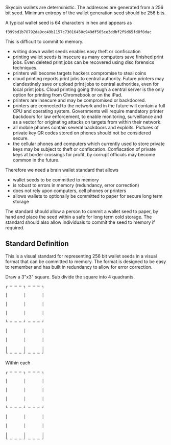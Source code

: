 Skycoin wallets are deterministic. The addresses are generated from a 256 bit seed. Minimum entropy of the wallet generation seed should be 256 bits.

A typical wallet seed is 64 characters in hex and appears as
```
f399bd1b78792da9cc49b1157c73016450c949df565ce3ddbf2f9d65fd8f0dac
```

This is difficult to commit to memory.
- writing down wallet seeds enables easy theft or confiscation
- printing wallet seeds is insecure as many computers save finished print jobs. Even deleted print jobs can be recovered using disc forensics techniques.
- printers will become targets hackers compromise to steal coins
- cloud printing reports print jobs to central authority. Future printers may clandestinely save or upload print jobs to central authorities, even for local print jobs. Cloud printing going through a central server is the only option for printing from Chromebook or on the iPad.
- printers are insecure and may be compromised or backdoored.
- printers are connected to the network and in the future will contain a full CPU and operating system. Governments will require mandatory printer backdoors for law enforcement, to enable monitoring, surveillance and as a vector for originating attacks on targets from within their network.
- all mobile phones contain several backdoors and exploits. Pictures of private key QR codes stored on phones should not be considered secure.
- the cellular phones and computers which currently used to store private keys may be subject to theft or confiscation. Confiscation of private keys at border crossings for profit, by corrupt officials may become common in the future.

Therefore we need a brain wallet standard that allows 
- wallet seeds to be committed to memory
- is robust to errors in memory (redundancy, error correction)
- does not rely upon computers, cell phones or printers
- allows wallets to optionally be committed to paper for secure long term storage

The standard should allow a person to commit a wallet seed to paper, by hand and place the seed within a safe for long term cold storage. The standard should also allow individuals to commit the seed to memory if required.

## Standard Definition

This is a visual standard for representing 256 bit wallet seeds in a visual format that can be committed to memory. The format is designed to be easy to remember and has built in redundancy to allow for error correction.

Draw a 3"x3" square. Sub divide the square into 4 quadrants.

```
┌ ─ ─ ─ ┐ ─ ─ ─ ┐

│       │       │

│       │       │

│       │       │

└ ─ ─ ─ ┘ ─ ─ ─ ┘

│       │       │

│       │       │

│       │       │
└ ─ ─ ─ ┘ ─ ─ ─ ┘
```

Within each 
```
┌ ─ ─ ─ ┐ ─ ─ ─ ┐

│       │       │

│       │       │

│       │       │

└ ─ ─ ─ ┘ ─ ─ ─ ┘

│       │       │

│       │       │

│       │       │
└ ─ ─ ─ ┘ ─ ─ ─ ┘
```
